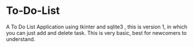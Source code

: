 # To-Do-List
 A To Do List Application using  tkinter and sqlite3 , this is version 1, in which you can just add and delete task. This is very basic, best for newcomers to understand.
